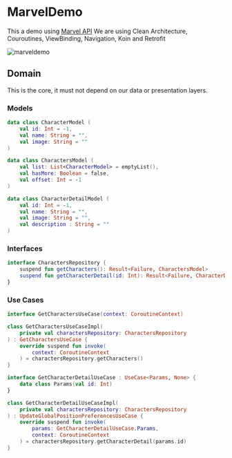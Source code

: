# MarvelDemo
This a demo using [Marvel API](https://developer.marvel.com/docs)
We are using Clean Architecture, Couroutines, ViewBinding, Navigation, Koin and Retrofit

![marveldemo](./marveldemo.gif)

## Domain

This is the core, it must not depend on our data or presentation layers.

### Models

```kotlin
data class CharacterModel (
    val id: Int = -1,
    val name: String = "",
    val image: String = ""
)
```

```kotlin
data class CharactersModel (
    val list: List<CharacterModel> = emptyList(),
    val hasMore: Boolean = false,
    val offset: Int = -1
)
```

```kotlin
data class CharacterDetailModel (
    val id: Int = -1,
    val name: String = "",
    val image: String = "",
    val description : String = ""
)
```

### Interfaces

```kotlin
interface CharactersRepository {
    suspend fun getCharacters(): Result<Failure, CharactersModel>
    suspend fun getCharacterDetail(id: Int): Result<Failure, CharacterDetailModel>
}
```

### Use Cases

```kotlin
interface GetCharactersUseCase(context: CoroutineContext)
```

```kotlin
class GetCharactersUseCaseImpl(
    private val charactersRepository: CharactersRepository
) : GetCharactersUseCase {
    override suspend fun invoke(
        context: CoroutineContext
    ) = charactersRepository.getCharacters()
}
```

```kotlin
interface GetCharacterDetailUseCase : UseCase<Params, None> {
    data class Params(val id: Int)
}
```

```kotlin
class GetCharacterDetailUseCaseImpl(
    private val charactersRepository: CharactersRepository
) : UpdateGlobalPositionPreferencesUseCase {
    override suspend fun invoke(
        params: GetCharacterDetailUseCase.Params,
        context: CoroutineContext
    ) = charactersRepository.getCharacterDetail(params.id)
}
```
